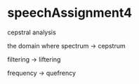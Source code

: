 speechAssignment4
=================

cepstral analysis

the domain where spectrum -> cepstrum

filtering -> liftering

frequency -> quefrency
